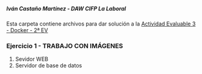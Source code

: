 ##### Iván Castaño Martínez  - DAW CIFP La Laboral

Esta carpeta contiene archivos para dar solución a la <u>Actividad Evaluable 3 - Docker - 2ª EV</u>

### Ejercicio 1 - TRABAJO CON IMÁGENES

1. Sevidor WEB
2. Servidor de base de datos